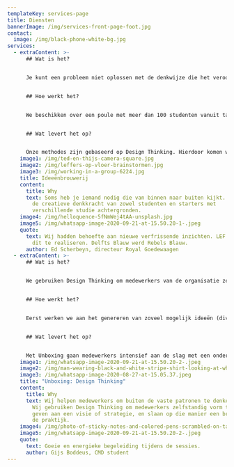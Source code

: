 ```yaml
---
templateKey: services-page
title: Diensten
bannerImage: /img/services-front-page-foot.jpg
contact:
  image: /img/black-phone-white-bg.jpg
services:
  - extraContent: >-
      ## Wat is het?


      Je kunt een probleem niet oplossen met de denkwijze die het veroorzaakt heeft. Soms heb je iemand nodig die van buiten naar binnen kijkt, en niet gehinderd is door kokervisie of interne belangen.


      ## Hoe werkt het?


      We beschikken over een poule met meer dan 100 studenten vanuit talloze studierichtingen. Op basis van de vraag van de opdrachtgever selecteren we vanuit deze poule een gevarieerd team met verschillende persoonlijkheden en verschillende expertises. Samen met het team diepen we het onderwerp uit in drie sessies en komen met een creatieve oplossing.


      ## Wat levert het op?


      Onze methodes zijn gebaseerd op Design Thinking. Hierdoor komen we snel met veel nieuwe ideeën. Het zet koers naar een nieuwe strategie, een visie of het levert een kant en klaar marketingplan op. Projecten zetten we op als een start-up: snel, creatief en met korte lijnen. Wij hebben een ander perspectief, stellen andere vragen en vormen een kritische sparringpartner. Naast kennis brengen we onze vonk over om medewerkers nieuwsgierig en eager te houden. We komen in ieder geval met iets wat je niet verwacht. Een praktisch resultaat waar je mee verder kunt.
    image1: /img/ted-en-thijs-camera-square.jpg
    image2: /img/leffers-op-vloer-brainstormen.jpg
    image3: /img/working-in-a-group-6224.jpg
    title: Ideeënbrouwerij
    content:
      title: Why
      text: Soms heb je iemand nodig die van binnen naar buiten kijkt. Wij combineren
        de creatieve denkkracht van zowel studenten en starters met
        verschillende studie achtergronden.
    image4: /img/helloquence-5fNmWej4tAA-unsplash.jpg
    image5: /img/whatsapp-image-2020-09-21-at-15.50.20-1-.jpeg
    quote:
      text: Wij hadden behoefte aan nieuwe verfrissende inzichten. LEF was in staat
        dit te realiseren. Delfts Blauw werd Rebels Blauw.
      author: Ed Scherbeyn, directeur Royal Goedewaagen
  - extraContent: >-
      ## Wat is het?


      We gebruiken Design Thinking om medewerkers van de organisatie zelfstandig vorm te laten geven aan bijvoorbeeld een geformuleerde visie of strategie, en slaan op die manier een brug naar de praktijk. Wij helpen om buiten de vaste patronen te denken en om tot een resultaat te komen waar je de volgende dag mee aan de slag kunt. 


      ## Hoe werkt het?


      Eerst werken we aan het genereren van zoveel mogelijk ideeën (divergeren). Daarna richten we ons op het trechteren en selecteren van de beste ideeën (convergeren). Door onze methodieken kunnen wij het proces op de juiste wijze begeleiden. Maar het zijn de deelnemers die de sessies tot leven brengen. Wij zorgen ervoor dat die energie en inspiratie leiden naar een praktisch resultaat.


      ## Wat levert het op?


      Met Unboxing gaan medewerkers intensief aan de slag met een onderwerp of thema wat de organisatie aan het hart gaat. Op deze manier worden de medewerkers niet alleen betrokken in het proces, hun kennis en creativiteit wordt optimaal benut om het thema verder te brengen. Zo komen we samen tot een beter resultaat.
    image1: /img/whatsapp-image-2020-09-21-at-15.50.20-2-.jpeg
    image2: /img/man-wearing-black-and-white-stripe-shirt-looking-at-white-212286.jpg
    image3: /img/whatsapp-image-2020-08-27-at-15.05.37.jpeg
    title: "Unboxing: Design Thinking"
    content:
      title: Why
      text: Wij helpen medewerkers om buiten de vaste patronen te denken en te doen.
        Wij gebruiken Design Thinking om medewerkers zelfstandig vorm te laten
        geven aan een visie of strategie, en slaan op die manier een brug naar
        de praktijk.
    image4: /img/photo-of-sticky-notes-and-colored-pens-scrambled-on-table-632470.jpg
    image5: /img/whatsapp-image-2020-09-21-at-15.50.20-2-.jpeg
    quote:
      text: Goeie en energieke begeleiding tijdens de sessies.
      author: Gijs Boddeus, CMD student
---
```

